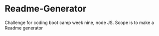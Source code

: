 # Readme-Generator
Challenge for coding boot camp week nine, node JS. Scope is to make a Readme generator  
